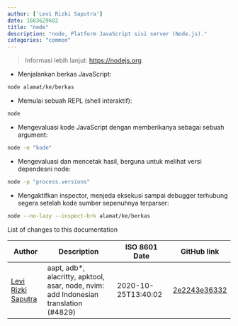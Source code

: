 ```yaml
---
author: ['Levi Rizki Saputra']
date: 1603629602
title: "node"
description: "node, Platform JavaScript sisi server (Node.js)."
categories: "common"
---
```

> Informasi lebih lanjut: <https://nodejs.org>.

- Menjalankan berkas JavaScript:

```bash
node alamat/ke/berkas
```

- Memulai sebuah REPL (shell interaktif):

```bash
node
```

- Mengevaluasi kode JavaScript dengan memberikanya sebagai sebuah argument:

```bash
node -e "kode"
```

- Mengevaluasi dan mencetak hasil, berguna untuk melihat versi dependesni node:

```bash
node -p "process.versions"
```

- Mengaktifkan inspector, menjeda eksekusi sampai debugger terhubung segera setelah kode sumber sepenuhnya terparser:

```bash
node --no-lazy --inspect-brk alamat/ke/berkas
```
List of changes to this documentation


Author | Description | ISO 8601 Date | GitHub link
------|-----|-----|-----
[Levi Rizki Saputra](mailto:42236775+levirs565@users.noreply.github.com) | aapt, adb*, alacritty, apktool, asar, node, nvim: add Indonesian translation (#4829) | 2020-10-25T13:40:02 | [2e2243e36332](https://github.com/tldr-pages/tldr/commit/2e2243e36332cda1495639d8868ee75a128a6633)

